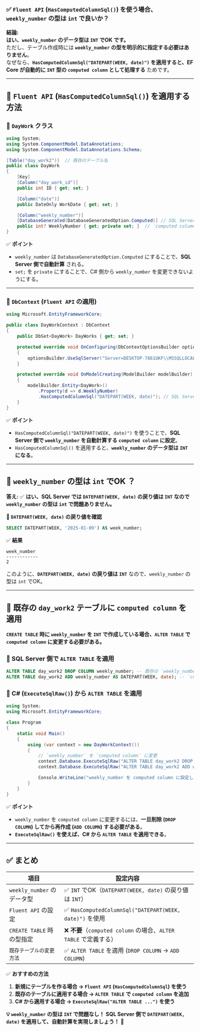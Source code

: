 ### **✅ `Fluent API` (`HasComputedColumnSql()`) を使う場合、`weekly_number` の型は `int` で良いか？**
**結論:**  
**はい、`weekly_number` のデータ型は `INT` でOK です。**  
ただし、テーブル作成時には **`weekly_number` の型を明示的に指定する必要はありません**。  
なぜなら、**`HasComputedColumnSql("DATEPART(WEEK, date)")` を適用すると、EF Core が自動的に `INT` 型の `computed column` として処理する** ためです。

---

## **🔹 `Fluent API` (`HasComputedColumnSql()`) を適用する方法**
### **📌 `DayWork` クラス**
```csharp
using System;
using System.ComponentModel.DataAnnotations;
using System.ComponentModel.DataAnnotations.Schema;

[Table("day_work2")]  // 既存のテーブル名
public class DayWork
{
    [Key]
    [Column("day_work_id")]
    public int ID { get; set; }

    [Column("date")]
    public DateOnly WorkDate { get; set; }

    [Column("weekly_number")]
    [DatabaseGenerated(DatabaseGeneratedOption.Computed)] // SQL Server 側で計算
    public int? WeeklyNumber { get; private set; }  // `computed column` は `set` を `private` にする
}
```

✅ **ポイント**
- `weekly_number` は `DatabaseGeneratedOption.Computed` にすることで、**SQL Server 側で自動計算** される。
- `set;` を `private` にすることで、C# 側から `weekly_number` を変更できないようにする。

---

### **📌 `DbContext` (`Fluent API` の適用)**
```csharp
using Microsoft.EntityFrameworkCore;

public class DayWorkContext : DbContext
{
    public DbSet<DayWork> DayWorks { get; set; }

    protected override void OnConfiguring(DbContextOptionsBuilder optionsBuilder)
    {
        optionsBuilder.UseSqlServer("Server=DESKTOP-7861UKF\\MSSQLLOCAL;Database=DataPartSample;Integrated Security=True;");
    }

    protected override void OnModelCreating(ModelBuilder modelBuilder)
    {
        modelBuilder.Entity<DayWork>()
            .Property(d => d.WeeklyNumber)
            .HasComputedColumnSql("DATEPART(WEEK, date)"); // SQL Server 側で `computed column` を設定
    }
}
```

✅ **ポイント**
- `HasComputedColumnSql("DATEPART(WEEK, date)")` を使うことで、**SQL Server 側で `weekly_number` を自動計算する `computed column` に設定**。
- `HasComputedColumnSql()` を適用すると、**`weekly_number` のデータ型は `INT` になる**。

---

## **🔹 `weekly_number` の型は `int` でOK ？**
**答え:** ✅ **はい、SQL Server では `DATEPART(WEEK, date)` の戻り値は `INT` なので `weekly_number` の型は `int` で問題ありません。**

**📌 `DATEPART(WEEK, date)` の戻り値を確認**
```sql
SELECT DATEPART(WEEK, '2025-01-09') AS week_number;
```
✅ **結果**
```
week_number
------------
2
```
このように、**`DATEPART(WEEK, date)` の戻り値は `INT`** なので、`weekly_number` の型は `int` でOK。

---

## **🔹 既存の `day_work2` テーブルに `computed column` を適用**
**`CREATE TABLE` 時に `weekly_number` を `INT` で作成している場合、`ALTER TABLE` で `computed column` に変更する必要がある。**

### **📌 SQL Server 側で `ALTER TABLE` を適用**
```sql
ALTER TABLE day_work2 DROP COLUMN weekly_number; -- 既存の `weekly_number` を削除
ALTER TABLE day_work2 ADD weekly_number AS DATEPART(WEEK, date); -- `computed column` を追加
```

### **📌 C# (`ExecuteSqlRaw()`) から `ALTER TABLE` を適用**
```csharp
using System;
using Microsoft.EntityFrameworkCore;

class Program
{
    static void Main()
    {
        using (var context = new DayWorkContext())
        {
            // `weekly_number` を `computed column` に変更
            context.Database.ExecuteSqlRaw("ALTER TABLE day_work2 DROP COLUMN weekly_number;");
            context.Database.ExecuteSqlRaw("ALTER TABLE day_work2 ADD weekly_number AS DATEPART(WEEK, date);");

            Console.WriteLine("weekly_number を computed column に設定しました。");
        }
    }
}
```

✅ **ポイント**
- `weekly_number` を `computed column` に変更するには、**一旦削除 (`DROP COLUMN`) してから再作成 (`ADD COLUMN`) する必要がある**。
- **`ExecuteSqlRaw()` を使えば、C# から `ALTER TABLE` を適用できる**。

---

## **✅ まとめ**
| **項目** | **設定内容** |
|---------|------------|
| `weekly_number` のデータ型 | ✅ `INT` でOK（`DATEPART(WEEK, date)` の戻り値は `INT`） |
| `Fluent API` の設定 | ✅ `HasComputedColumnSql("DATEPART(WEEK, date)")` を使用 |
| `CREATE TABLE` 時の型指定 | ❌ **不要**（`computed column` の場合、`ALTER TABLE` で定義する） |
| `既存テーブルの変更方法` | ✅ `ALTER TABLE` を適用 (`DROP COLUMN` → `ADD COLUMN`) |

✅ **おすすめの方法**
1. **新規にテーブルを作る場合 → `Fluent API` (`HasComputedColumnSql`) を使う**
2. **既存のテーブルに適用する場合 → `ALTER TABLE` で `computed column` を追加**
3. **C# から適用する場合 → `ExecuteSqlRaw("ALTER TABLE ...")` を使う**

**💡 `weekly_number` の型は `INT` で問題なし！**
**SQL Server 側で `DATEPART(WEEK, date)` を適用して、自動計算を実現しましょう！ 🚀**
